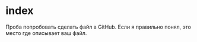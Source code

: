 # index
Проба попробовать сделать файл в GitHub.
Если я правильно понял, это место где описывает ваш файл.
